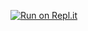 [![Run on Repl.it](https://repl.it/badge/github/rvisharma/refactoring-practice)](https://repl.it/github/rvisharma/refactoring-practice)